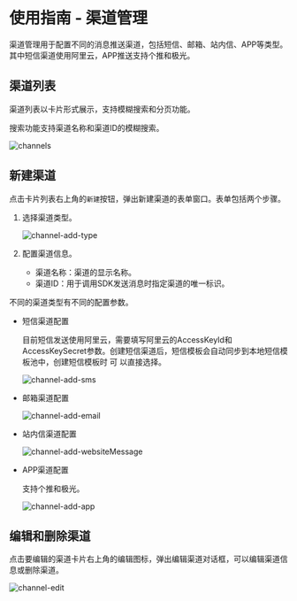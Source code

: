 # 使用指南 - 渠道管理

渠道管理用于配置不同的消息推送渠道，包括短信、邮箱、站内信、APP等类型。其中短信渠道使用阿里云，APP推送支持个推和极光。

## 渠道列表

渠道列表以卡片形式展示，支持模糊搜索和分页功能。

搜索功能支持渠道名称和渠道ID的模糊搜索。

![channels](https://cdn.masastack.com/stack/doc/mc/channels.png)

## 新建渠道

点击卡片列表右上角的`新建`按钮，弹出新建渠道的表单窗口。表单包括两个步骤。

1. 选择渠道类型。

   ![channel-add-type](https://cdn.masastack.com/stack/doc/mc/channel-add-type.png)

2. 配置渠道信息。

   - 渠道名称：渠道的显示名称。
   - 渠道ID：用于调用SDK发送消息时指定渠道的唯一标识。

不同的渠道类型有不同的配置参数。

   * 短信渠道配置
   
      目前短信发送使用阿里云，需要填写阿里云的AccessKeyId和AccessKeySecret参数。创建短信渠道后，短信模板会自动同步到本地短信模板池中，创建短信模板时  可 以直接选择。
   
      ![channel-add-sms](https://cdn.masastack.com/stack/doc/mc/channel-add-sms.png)
   
   * 邮箱渠道配置
   
      ![channel-add-email](https://cdn.masastack.com/stack/doc/mc/channel-add-email.png)
   
   * 站内信渠道配置
   
      ![channel-add-websiteMessage](https://cdn.masastack.com/stack/doc/mc/channel-add-websiteMessage.png)
   
   * APP渠道配置
   
      支持个推和极光。
   
      ![channel-add-app](https://cdn.masastack.com/stack/doc/mc/channel-add-app.png)
   
## 编辑和删除渠道

点击要编辑的渠道卡片右上角的编辑图标，弹出编辑渠道对话框，可以编辑渠道信息或删除渠道。

![channel-edit](https://cdn.masastack.com/stack/doc/mc/channel-edit.png)

